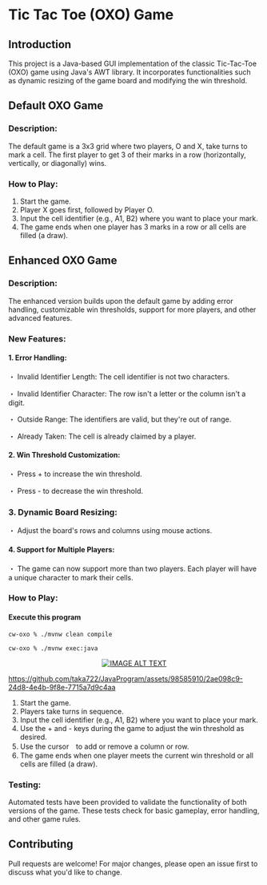 # Tic Tac Toe (OXO) Game 
## Introduction
This project is a Java-based GUI implementation of the classic Tic-Tac-Toe (OXO) game using Java's AWT library. It incorporates functionalities such as dynamic resizing of the game board and modifying the win threshold.

## Default OXO Game
### Description:
The default game is a 3x3 grid where two players, O and X, take turns to mark a cell. The first player to get 3 of their marks in a row (horizontally, vertically, or diagonally) wins.

### How to Play:
1. Start the game.
2. Player X goes first, followed by Player O.
3. Input the cell identifier (e.g., A1, B2) where you want to place your mark.
4. The game ends when one player has 3 marks in a row or all cells are filled (a draw).

## Enhanced OXO Game
### Description:
The enhanced version builds upon the default game by adding error handling, customizable win thresholds, support for more players, and other advanced features.

### New Features:
#### 1. Error Handling:
・ Invalid Identifier Length: The cell identifier is not two characters.

・ Invalid Identifier Character: The row isn't a letter or the column isn't a digit.

・ Outside Range: The identifiers are valid, but they're out of range.

・ Already Taken: The cell is already claimed by a player.

#### 2. Win Threshold Customization:
・ Press + to increase the win threshold.

・ Press - to decrease the win threshold.

### 3. Dynamic Board Resizing: 
・ Adjust the board's rows and columns using mouse actions.

#### 4. Support for Multiple Players:
・ The game can now support more than two players. Each player will have a unique character to mark their cells.

###  How to Play:
#### Execute this program 
```
cw-oxo % ./mvnw clean compile
```
```
cw-oxo % ./mvnw exec:java
```
<p align="center">
  <a href="[https://youtu.be/your-video-link](https://github.com/taka722/JavaProgram/assets/98585910/2ae098c9-24d8-4e4b-9f8e-7715a7d9c4aa)">
    <img src="https://img.youtube.com/vi/your-video-id/maxresdefault.jpg" alt="IMAGE ALT TEXT">
  </a>
</p>

https://github.com/taka722/JavaProgram/assets/98585910/2ae098c9-24d8-4e4b-9f8e-7715a7d9c4aa




1. Start the game.
2. Players take turns in sequence.
3. Input the cell identifier (e.g., A1, B2) where you want to place your mark.
4. Use the + and - keys during the game to adjust the win threshold as desired.
5. Use the cursor　to add or remove a column or row.
6. The game ends when one player meets the current win threshold or all cells are filled (a draw).
### Testing:
Automated tests have been provided to validate the functionality of both versions of the game. These tests check for basic gameplay, error handling, and other game rules.

## Contributing
Pull requests are welcome! For major changes, please open an issue first to discuss what you'd like to change.
